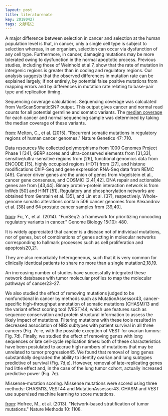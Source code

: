 ```yaml
---
layout: post
title: literaturenote
key: 20180427
tags: 文献笔记
---
```


A major difference between selection in cancer and selection at the human population level is that, in cancer, only a single cell type is subject to selection whereas, in an organism, selection can occur via dysfunction of any cell type. Furthermore, in cancer, damaging mutations may be more tolerated owing to dysfunction in the normal apoptotic process. Previous studies, including those of Weinhold et al.7, show that the rate of mutation in intergenic regions is greater than in coding and regulatory regions. Our analysis suggests that the observed differences in mutation rate can be explained largely, if not entirely, by potential false positive mutations from mapping errors and by differences in mutation rate relating to base-pair type and replication timing.

<!--more-->
Sequencing coverage calculations. Sequencing coverage was calculated from VarScanSomaticSNP output. This output gives cancer and normal read counts for all potential germline and somatic variants. The <u>median coverage</u> for each cancer and normal sequencing sample was determined by taking the median coverage of these variants.

<u>from</u>: Melton, C., et al. (2015). "Recurrent somatic mutations in regulatory regions of human cancer genomes." Nature Genetics 47: 710.

Data resources
We collected polymorphisms from 1000 Genomes Project Phase 1 [34], GERP scores and ultra-conserved elements from [31,33], sensitive/ultra-sensitive regions from [26], functional genomics data from ENCODE [15], highly occupied regions (HOT) from [27], and histone modifications ChIP-Seq and gene expression RNA-Seq data from REMC [49]. Cancer driver genes are the union of genes from Vogelstein et al., cancer gene consensus, and COSMIC [2,41,42]. DNA repair and actionable genes are from [43,44]. Binary protein-protein interaction network is from InWeb [50] and HINT [51]. Regulatory and phosphorylation networks are obtained from Gerstein et al. [35], and Lin et al. [37], respectively. Whole-genome somatic alterations contain 506 cancer genomes from Alexandrov et al. [38] and 64 prostate cancer samples from [39,40].

<u>from</u>: Fu, Y., et al. (2014). "FunSeq2: a framework for prioritizing noncoding regulatory variants in cancer." Genome Biology 15(10): 480.

It is widely appreciated that cancer is a disease not of individual mutations, nor of genes, but of combinations of genes acting in molecular networks corresponding to hallmark processes such as cell proliferation and apoptosis20,21.

They are also remarkably heterogeneous, such that it is very common for clinically identical patients to share no more than a single mutation2,18,19.

An increasing number of studies have successfully integrated these network databases with tumor molecular profiles to map the molecular pathways of cancer23–27.

We also studied the effect of removing mutations judged to be nonfunctional in cancer by methods such as MutationAssessor43, cancer-specific high-throughput annotation of somatic mutations (CHASM)13 and the variant effect scoring tool (VEST)44, which use features such as sequence conservation and protein structural information to assess the likely impact of mutations. Filtering mutations with these tools resulted in decreased association of NBS subtypes with patient survival in all three cancers (Fig. 7c–e, with the possible exception of VEST for ovarian tumors: Fig. 7d). Finally, we studied the effect of removing genes with long sequences or late cell-cycle replication times: both of these characteristics have been postulated to accrue high numbers of mutations that may be unrelated to tumor progression45. We found that removal of long genes substantially degraded the ability to identify ovarian and lung subtypes predictive of survival (Fig. 7d,e). However, removal of late-replicating genes had little effect and, in the case of the lung tumor cohort, actually increased predictive power (Fig. 7e).

Missense-mutation scoring. Missense mutations were scored using three methods: CHASM13, VEST44 and MutationAssessor43. CHASM and VEST use supervised machine learning to score mutations.

<u>from</u>: Hofree, M., et al. (2013). "Network-based stratification of tumor mutations." Nature Methods 10: 1108.
